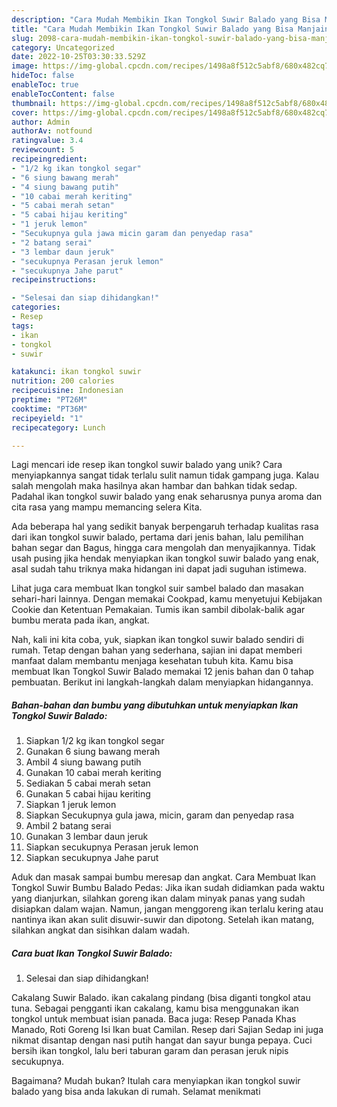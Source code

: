 ```yaml
---
description: "Cara Mudah Membikin Ikan Tongkol Suwir Balado yang Bisa Manjain Lidah"
title: "Cara Mudah Membikin Ikan Tongkol Suwir Balado yang Bisa Manjain Lidah"
slug: 2098-cara-mudah-membikin-ikan-tongkol-suwir-balado-yang-bisa-manjain-lidah
category: Uncategorized
date: 2022-10-25T03:30:33.529Z
image: https://img-global.cpcdn.com/recipes/1498a8f512c5abf8/680x482cq70/ikan-tongkol-suwir-balado-foto-resep-utama.jpg
hideToc: false
enableToc: true
enableTocContent: false
thumbnail: https://img-global.cpcdn.com/recipes/1498a8f512c5abf8/680x482cq70/ikan-tongkol-suwir-balado-foto-resep-utama.jpg
cover: https://img-global.cpcdn.com/recipes/1498a8f512c5abf8/680x482cq70/ikan-tongkol-suwir-balado-foto-resep-utama.jpg
author: Admin
authorAv: notfound
ratingvalue: 3.4
reviewcount: 5
recipeingredient:
- "1/2 kg ikan tongkol segar"
- "6 siung bawang merah"
- "4 siung bawang putih"
- "10 cabai merah keriting"
- "5 cabai merah setan"
- "5 cabai hijau keriting"
- "1 jeruk lemon"
- "Secukupnya gula jawa micin garam dan penyedap rasa"
- "2 batang serai"
- "3 lembar daun jeruk"
- "secukupnya Perasan jeruk lemon"
- "secukupnya Jahe parut"
recipeinstructions:

- "Selesai dan siap dihidangkan!"
categories:
- Resep
tags:
- ikan
- tongkol
- suwir

katakunci: ikan tongkol suwir 
nutrition: 200 calories
recipecuisine: Indonesian
preptime: "PT26M"
cooktime: "PT36M"
recipeyield: "1"
recipecategory: Lunch

---
```





Lagi mencari ide resep ikan tongkol suwir balado yang unik? Cara menyiapkannya sangat tidak terlalu sulit namun tidak gampang juga. Kalau salah mengolah maka hasilnya akan hambar dan bahkan tidak sedap. Padahal ikan tongkol suwir balado yang enak seharusnya punya aroma dan cita rasa yang mampu memancing selera Kita.





Ada beberapa hal yang sedikit banyak berpengaruh terhadap kualitas rasa dari ikan tongkol suwir balado, pertama dari jenis bahan, lalu pemilihan bahan segar dan Bagus, hingga cara mengolah dan menyajikannya. Tidak usah pusing jika hendak menyiapkan ikan tongkol suwir balado yang enak,      asal sudah tahu triknya maka hidangan ini dapat jadi suguhan istimewa.














Lihat juga cara membuat Ikan tongkol suir sambel balado dan masakan sehari-hari lainnya. Dengan memakai Cookpad, kamu menyetujui Kebijakan Cookie dan Ketentuan Pemakaian. Tumis ikan sambil dibolak-balik agar bumbu merata pada ikan, angkat.






Nah, kali ini kita coba, yuk, siapkan ikan tongkol suwir balado sendiri di rumah. Tetap dengan bahan yang sederhana, sajian ini dapat memberi manfaat dalam membantu menjaga kesehatan tubuh kita. Kamu bisa membuat Ikan Tongkol Suwir Balado memakai 12 jenis bahan dan 0 tahap pembuatan. Berikut ini langkah-langkah dalam menyiapkan hidangannya.

<!--inarticleads1-->

##### Bahan-bahan dan bumbu yang dibutuhkan untuk menyiapkan Ikan Tongkol Suwir Balado:

1. Siapkan 1/2 kg ikan tongkol segar
1. Gunakan 6 siung bawang merah
1. Ambil 4 siung bawang putih
1. Gunakan 10 cabai merah keriting
1. Sediakan 5 cabai merah setan
1. Gunakan 5 cabai hijau keriting
1. Siapkan 1 jeruk lemon
1. Siapkan Secukupnya gula jawa, micin, garam dan penyedap rasa
1. Ambil 2 batang serai
1. Gunakan 3 lembar daun jeruk
1. Siapkan secukupnya Perasan jeruk lemon
1. Siapkan secukupnya Jahe parut


Aduk dan masak sampai bumbu meresap dan angkat. Cara Membuat Ikan Tongkol Suwir Bumbu Balado Pedas: Jika ikan sudah didiamkan pada waktu yang dianjurkan, silahkan goreng ikan dalam minyak panas yang sudah disiapkan dalam wajan. Namun, jangan menggoreng ikan terlalu kering atau nantinya ikan akan sulit disuwir-suwir dan dipotong. Setelah ikan matang, silahkan angkat dan sisihkan dalam wadah. 

<!--inarticleads2-->

##### Cara buat Ikan Tongkol Suwir Balado:


1. Selesai dan siap dihidangkan!

Cakalang Suwir Balado. ikan cakalang pindang (bisa diganti tongkol atau tuna. Sebagai pengganti ikan cakalang, kamu bisa menggunakan ikan tongkol untuk membuat isian panada. Baca juga: Resep Panada Khas Manado, Roti Goreng Isi Ikan buat Camilan. Resep dari Sajian Sedap ini juga nikmat disantap dengan nasi putih hangat dan sayur bunga pepaya. Cuci bersih ikan tongkol, lalu beri taburan garam dan perasan jeruk nipis secukupnya. 

Bagaimana? Mudah bukan? Itulah cara menyiapkan ikan tongkol suwir balado yang bisa anda lakukan di rumah. Selamat menikmati
